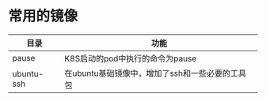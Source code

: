 # 常用的镜像

| 目录       | 功能                                            |
| ---------- | ----------------------------------------------- |
| pause      | K8S启动的pod中执行的命令为pause                 |
| ubuntu-ssh | 在ubuntu基础镜像中，增加了ssh和一些必要的工具包 |